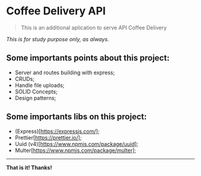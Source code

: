# Coffee Delivery API

 > This is an additional aplication to serve API Coffee Delivery

*This is for study purpose only, as always.*

## Some importants points about this project:

- Server and routes building with express;
- CRUDs;
- Handle file uploads;
- SOLID Concepts;
- Design patterns;

## Some importants libs on this project:

- (Express)[https://expressjs.com/];
- Prettier[https://prettier.io/];
- Uuid (v4)[https://www.npmjs.com/package/uuid];
- Multer[https://www.npmjs.com/package/multer];


***

**That is it! Thanks!**